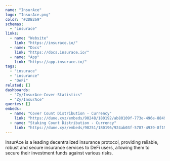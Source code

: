 ```yaml
---
name: "InsurAce"
logo: "InsurAce.png"
color: "#2DB269"
schemas:
  - "insurace"
links:
  - name: "Website"
    link: "https://insurace.io/"
  - name: "Docs"
    link: "https://docs.insurace.io/"
  - name: "App"
    link: "https://app.insurace.io/"
tags:
  - "insurace"
  - "insurance"
  - "DeFi"
related: []
dashboards:
  - "Zy/InsurAce-Cover-Statistics"
  - "Zy/InsurAce"
queries: []
embeds:
  - name: "Cover Count Distribution - Currency"
    link: "https://dune.xyz/embeds/90248/180192/ab80109f-773e-496e-8849-11f112a98795"
  - name: "Staking Count Distribution - Currency"
    link: "https://dune.xyz/embeds/90251/180196/924ab03f-5787-4939-8f15-93737d4adf90"
---
```


InsurAce is a leading decentralized insurance protocol, providing reliable, robust and secure insurance services to DeFi users, allowing them to secure their investment funds against various risks.
